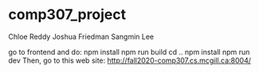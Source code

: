 # comp307_project

Chloe Reddy
Joshua Friedman
Sangmin Lee

go to frontend and do:
npm install
npm run build
cd ..
npm install
npm run dev
Then, go to this web site: http://fall2020-comp307.cs.mcgill.ca:8004/